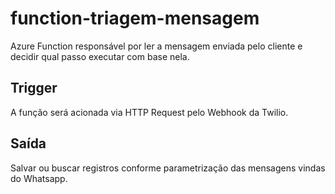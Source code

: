 # function-triagem-mensagem
Azure Function responsável por ler a mensagem enviada pelo cliente e decidir qual passo executar com base nela.

## Trigger
A função será acionada via HTTP Request pelo Webhook da Twilio.

## Saída
Salvar ou buscar registros conforme parametrização das mensagens vindas do Whatsapp.
